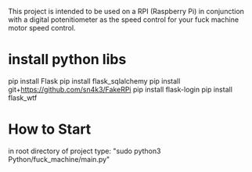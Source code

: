 This project is intended to be used on a RPI (Raspberry Pi) in conjunction with a digital potenitiometer as the speed control for your fuck machine motor speed control.

# install python libs
pip install Flask
pip install flask_sqlalchemy
pip install git+https://github.com/sn4k3/FakeRPi
pip install flask-login
pip install flask_wtf

# How to Start
in root directory of project type:
"sudo python3 Python/fuck_machine/main.py"
